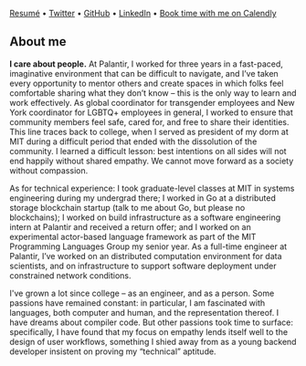 [Resumé](resume.md) • [Twitter](https://twitter.com/jcmaunsell) • [GitHub](https://github.com/jcmaunsell) • [LinkedIn](https://www.linkedin.com/in/j-maunsell-2583a8103) • [Book time with me on Calendly](https://calendly.com/jcmaunsell)

## About me

**I care about people.** At Palantir, I worked for three years in a fast-paced, imaginative environment that can be difficult to navigate, and I’ve taken every opportunity to mentor others and create spaces in which folks feel comfortable sharing what they don’t know – this is the only way to learn and work effectively. As global coordinator for transgender employees and New York coordinator for LGBTQ+ employees in general, I worked to ensure that community members feel safe, cared for, and free to share their identities. This line traces back to college, when I served as president of my dorm at MIT during a difficult period that ended with the dissolution of the community. I learned a difficult lesson: best intentions on all sides will not end happily without shared empathy. We cannot move forward as a society without compassion.

As for technical experience: I took graduate-level classes at MIT in systems engineering during my undergrad there; I worked in Go at a distributed storage blockchain startup (talk to me about Go, but please no blockchains); I worked on build infrastructure as a software engineering intern at Palantir and received a return offer; and I worked on an experimental actor-based language framework as part of the MIT Programming Languages Group my senior year. As a full-time engineer at Palantir, I’ve worked on an distributed computation environment for data scientists, and on infrastructure to support software deployment under constrained network conditions.

I've grown a lot since college – as an engineer, and as a person. Some passions have remained constant: in particular, I am fascinated with languages, both computer and human, and the representation thereof. I have dreams about compiler code. But other passions took time to surface: specifically, I have found that my focus on empathy lends itself well to the design of user workflows, something I shied away from as a young backend developer insistent on proving my “technical” aptitude.


